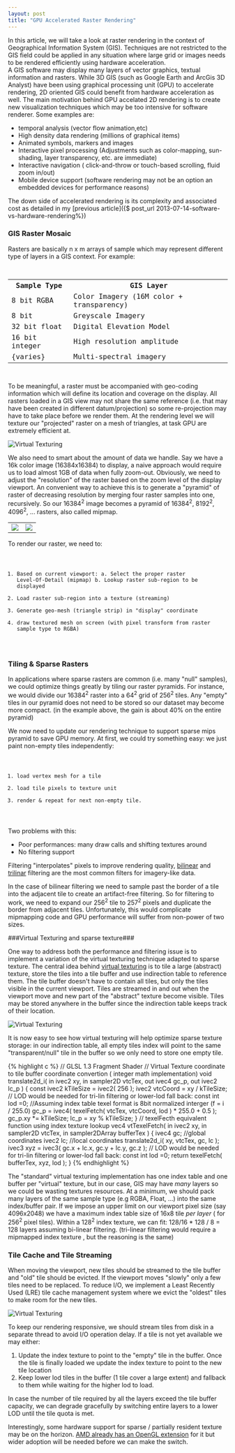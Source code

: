 ```yaml
---
layout: post
title: "GPU Accelerated Raster Rendering"
---
```


In this article, we will take a look at raster rendering in the context of Geographical Information System (GIS). Techniques are not restricted to the GIS field could be applied in any situation where large grid or images needs to be rendered efficiently using hardware acceleration.   
A GIS software may display many layers of vector graphics, textual information and rasters. While 3D GIS (such as Google Earth and ArcGis 3D Analyst) have been using graphical processing unit (GPU) to accelerate rendering, 2D oriented GIS could benefit from hardware acceleration as well.
The main motivation behind GPU accelated 2D rendering is to create new visualization techniques which may be too intensive for software renderer. Some examples are:


- temporal analysis (vector flow animation,etc)
- High density data rendering (millions of graphical items)
- Animated symbols, markers and images
- Interactive pixel processing (Adjustments such as color-mapping, sun-shading, layer transparency, etc. are immediate)
- Interactive navigation ( click-and-throw or touch-based scrolling, fluid zoom in/out) 
- Mobile device support (software rendering may not be an option an embedded devices for performance reasons)    

The down side of accelerated rendering is its complexity and associated cost as detailed in my [previous article]({$ post_url 2013-07-14-software-vs-hardware-rendering%}) 

### GIS Raster Mosaic ###

Rasters are basically n x m arrays of sample which may represent different type of layers in a GIS context. For example:
<code>
<table>
<tr><th>Sample Type</th><th>GIS Layer</th></tr>
<tr><td>8 bit RGBA</td><td>Color Imagery (16M color + transparency)</td></tr>
<tr><td>8 bit</td><td>Greyscale Imagery</td></tr>
<tr><td>32 bit float</td><td>Digital Elevation Model</td></tr>
<tr><td>16 bit integer</td><td>High resolution amplitude</td></tr>
<tr><td>{varies} </td><td>Multi-spectral imagery </td></tr>
</table>
</code>

To be meaningful, a raster must be accompanied with geo-coding information which will define its location and coverage on the display. All rasters loaded in a GIS view may not share the same reference (i.e. that may have been created in different datum/projection) so some re-projection may have to take place before we render them. At the rendering level we will texture our "projected" raster on a mesh of triangles, at task GPU are extremely efficient at. 

<!--- ![Virtual Texturing]( /assets/images/mesh.png ) -->
<img alt="Virtual Texturing" src="{{site.baseurl}}/assets/images/mesh.png" style="max-width:60%"/>


We also need to smart about the amount of data we handle. Say we have a 16k color image (16384x16384) to display, a naive approach would require us to load almost 1GB of data when fully zoom-out. Obviously, we need to adjust the "resolution" of the raster based on the zoom level of the display viewport. An convenient way to achieve this is to generate a "pyramid" of raster of decreasing resolution by merging four raster samples into one, recursively. So our 16384<sup>2</sup> image becomes a pyramid of 16384<sup>2</sup>, 8192<sup>2</sup>, 4096<sup>2</sup>, ... rasters, also called mipmap.

<!--![level of detail]( /assets/images/lod-all.png ) -->

<table>
<tr>
<td><img src="/assets/images/lod-all.png"  /></td>
<td><img src="/assets/images/pyramid.jpg"/></td>
</tr>
</table>

To render our raster, we need to:
<code>
1. Based on current viewport:
	a. Select the proper raster Level-Of-Detail (mipmap)
	b. Lookup raster sub-region to be displayed
2. Load raster sub-region into a texture (streaming)
3. Generate geo-mesh (triangle strip) in "display" coordinate 
4. draw textured mesh on screen (with pixel transform from raster sample type to RGBA)
</code>

### Tiling & Sparse Rasters ###

In applications where sparse rasters are common (i.e. many "null" samples), we could optimize things greatly by tiling our raster pyramids. For instance, we would divide our 16384<sup>2</sup> raster into a 64<sup>2</sup> grid of 256<sup>2</sup> tiles.
Any "empty" tiles in our pyramid does not need to be stored so our dataset may become more compact. (in the example above, the gain is about 40% on the entire pyramid)

We now need to update our rendering technique to support sparse mips pyramid to save GPU memory. At first, we could try something easy: we just paint   non-empty tiles independently:
<code>
1. load vertex mesh for a tile
2. load tile pixels to texture unit
3. render & repeat for next non-empty tile.
</code> 


Two problems with this: 

- Poor performances: many draw calls and shifting textures around
- No filtering support

Filtering "interpolates" pixels to improve rendering quality, [bilinear](http://en.wikipedia.org/wiki/Bilinear_filtering) and [trilinar](http://en.wikipedia.org/wiki/Trilinear_filtering) filtering are the most common filters for imagery-like data.  

In the case of bilinear filtering we need to sample past the border of a tile into the adjacent tile to create an artifact-free filtering. So for filtering to work, we need to expand our 256<sup>2</sup> tile to 257<sup>2</sup> pixels and duplicate the border from adjacent tiles. 
Unfortunately, this would complicate mipmapping code and GPU performance will suffer from non-power of two sizes.
 
###Virtual Texturing and sparse texture###

One way to address both the performance and filtering issue is to implement a variation of the virtual texturing technique adapted to sparse texture. The central idea behind [virtual texturing](http://en.wikipedia.org/wiki/MegaTexture) is to tile a large (abstract) texture, store the tiles into a tile buffer and use indirection table to reference them. The tile buffer doesn't have to contain all tiles, but only the tiles visible in the current viewport. Tiles are streamed in and out when the viewport move and new part of the "abstract" texture become visible. 
Tiles may be stored anywhere in the buffer since the indirection table keeps track of their location. 

![Virtual Texturing]( /assets/images/vt-texturing.png )

It is now easy to see how virtual texturing will help optimize sparse texture storage: in our indirection table, all empty tiles index will point to the same "transparent/null" tile in the buffer so we only need to store one empty tile.

{% highlight c %}
// GLSL 1.3	Fragment Shader 
// Virtual Texture coordinate to tile buffer coordinate convertion ( integer math implementation)
void translate2d_i( in ivec2 xy, in sampler2D  vtcTex, out ivec4 gc_p, out ivec2 lc_p ) {
	const ivec2 kTileSize	= ivec2( 256 );
	ivec2 vtcCoord	= xy / kTileSize; 
	// LOD would be needed for tri-lin filtering or lower-lod fall back:
	const int lod   =0;
	//Assuming index table texel format is 8bit normalized interger (f = i / 255.0) 
	gc_p            = ivec4( texelFetch( vtcTex, vtcCoord, lod ) * 255.0 + 0.5 ); 
	gc_p.xy         *= kTileSize;
	lc_p            = xy % kTileSize;
} 
// texelFecth equivalent function using index texture lookup
vec4 vtTexelFetch( in ivec2 xy, in sampler2D  vtcTex, in sampler2DArray bufferTex ) {
	ivec4 gc; //global coordinates
	ivec2 lc; //local coordinates
	translate2d_i( xy, vtcTex, gc, lc );
	ivec3 xyz = ivec3( gc.x + lc.x, gc.y + lc.y, gc.z );
	// LOD would be needed for tri-lin filtering or lower-lod fall back:
	const int lod   =0;
	return texelFetch( bufferTex, xyz, lod );
} 
{% endhighlight %}

     
The "standard" virtual texturing implementation has one index table and one buffer per "virtual" texture, but in our case, GIS may have *many* layers so we could be wasting textures resources. At a minimum, we should pack many layers of the same sample type (e.g RGBA, Float, ...) into the same index/buffer pair. If we impose an upper limit on our viewport pixel size (say 4096x2048) we have a maximum index table size of 16x8 tile *per layer* ( for 256<sup>2</sup> pixel tiles). Within a 128<sup>2</sup> index texture, we can fit: 128/16 * 128 / 8 = 128 layers assuming bi-linear filtering. (tri-linear filtering would require a   mipmapped index texture , but the reasoning is the same)


### Tile Cache and Tile Streaming ###

When moving the viewport, new tiles should be streamed to the tile buffer and "old" tile should be evicted. If the viewport moves "slowly" only a few tiles need to be replaced. To reduce I/O, we implement a Least Recently Used (LRE) tile cache management system where we evict the "oldest" tiles to make room for the new tiles.   

![Virtual Texturing]( /assets/images/viewport-moved.png )

To keep our rendering responsive, we should stream tiles from disk in a separate thread to avoid I/O operation delay. If a tile is not yet available we may either:

1. Update the index texture to point to the "empty" tile in the buffer. Once the tile is finally loaded we update the index texture to point to the new tile location
2. Keep lower lod tiles in the buffer (1 tile cover a large extent) and fallback to them while waiting for the higher lod to load.

In case the number of tile required by all the layers exceed the tile buffer capacity, we can degrade gracefully by switching entire layers to a lower LOD until the tile quota is met.


 Interestingly, some hardware support for sparse / partially resident texture may be on the horizon. [AMD already has an OpenGL extension](https://www.opengl.org/registry/specs/AMD/sparse_texture.txt) for it but wider adoption will be needed before we can make the switch.
   
 




  
   








  








